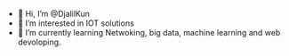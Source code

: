 - 👋 Hi, I’m @DjalilKun
- 👀 I’m interested in IOT solutions
- 🌱 I’m currently learning Netwoking, big data, machine learning and web devoloping.

